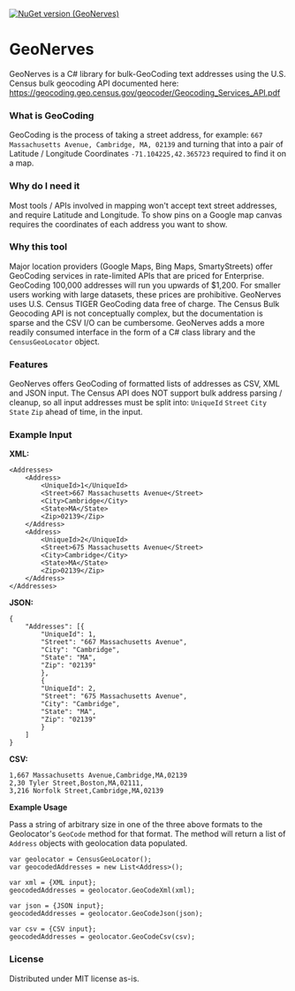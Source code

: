 [![NuGet version (GeoNerves)](https://img.shields.io/badge/GeoNerves-3.0.0-blue.svg)](https://www.nuget.org/packages/GeoNerves/3.0.0)


# GeoNerves
GeoNerves is a C# library for bulk-GeoCoding text addresses using the U.S. Census bulk geocoding API documented here: https://geocoding.geo.census.gov/geocoder/Geocoding_Services_API.pdf

### What is GeoCoding


GeoCoding is the process of taking a street address, for example: `667 Massachusetts Avenue, Cambridge, MA, 02139` and turning that into a pair of Latitude / Longitude Coordinates `-71.104225,42.365723` required to find it on a map.

### Why do I need it
Most tools / APIs involved in mapping won't accept text street addresses, and require Latitude and Longitude. To show pins on a Google map canvas requires the coordinates of each address you want to show.

### Why this tool
Major location providers (Google Maps, Bing Maps, SmartyStreets) offer GeoCoding services in rate-limited APIs that are priced for Enterprise. GeoCoding 100,000 addresses will run you upwards of $1,200. For smaller users working with large datasets, these prices are prohibitive. GeoNerves uses U.S. Census TIGER GeoCoding data free of charge. The Census Bulk Geocoding API is not conceptually complex, but the documentation is sparse and the CSV I/O can be cumbersome. GeoNerves adds a more readily consumed interface in the form of a C# class library and the `CensusGeoLocator` object.

### Features
GeoNerves offers GeoCoding of formatted lists of addresses as CSV, XML and JSON input. The Census API does NOT support bulk address parsing / cleanup, so all input addresses must be split into: `UniqueId` `Street` `City` `State` `Zip` ahead of time, in the input.

### Example Input
**XML:**

	<Addresses>
		<Address>
			<UniqueId>1</UniqueId>
			<Street>667 Massachusetts Avenue</Street>
			<City>Cambridge</City>
			<State>MA</State>
			<Zip>02139</Zip>
		</Address>
		<Address>
			<UniqueId>2</UniqueId>
			<Street>675 Massachusetts Avenue</Street>
			<City>Cambridge</City>
			<State>MA</State>
			<Zip>02139</Zip>
		</Address>
	</Addresses>
    
**JSON:**

	{
		"Addresses": [{
			"UniqueId": 1,
			"Street": "667 Massachusetts Avenue",
			"City": "Cambridge",
			"State": "MA",
			"Zip": "02139"
			},
			{
			"UniqueId": 2,
			"Street": "675 Massachusetts Avenue",
			"City": "Cambridge",
			"State": "MA",
			"Zip": "02139"
			}
		]
	}
    
    
**CSV:**

    1,667 Massachusetts Avenue,Cambridge,MA,02139
    2,30 Tyler Street,Boston,MA,02111,
    3,216 Norfolk Street,Cambridge,MA,02139
	
	
**Example Usage**

Pass a string of arbitrary size in one of the three above formats to the Geolocator's `GeoCode` method for that format. The method will return a list of `Address` objects with geolocation data populated.

	var geolocator = CensusGeoLocator();
	var geocodedAddresses = new List<Address>();
	
	var xml = {XML input};
	geocodedAddresses = geolocator.GeoCodeXml(xml);
	
	var json = {JSON input};
	geocodedAddresses = geolocator.GeoCodeJson(json);
	
	var csv = {CSV input};
	geocodedAddresses = geolocator.GeoCodeCsv(csv);
	
### License
Distributed under MIT license as-is. 
